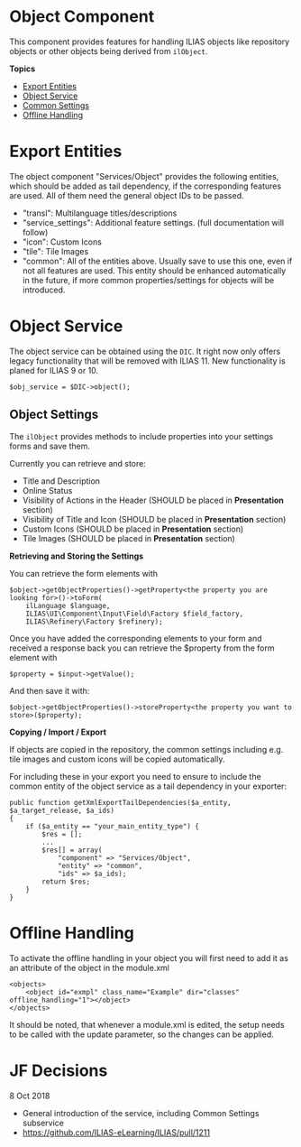 # Object Component

This component provides features for handling ILIAS objects like repository
objects or other objects being derived from `ilObject`.

**Topics**

- [Export Entities](#Export-Entities)
- [Object Service](#Object-Service)
- [Common Settings](#Object-Settings)
- [Offline Handling](#Offline-Handling)


# Export Entities

The object component "Services/Object" provides the following entities, which
should be added as tail dependency, if the corresponding features are used.
All of them need the general object IDs to be passed.

- "transl": Multilanguage titles/descriptions
- "service_settings": Additional feature settings. (full documentation will follow)
- "icon": Custom Icons
- "tile": Tile Images
- "common": All of the entities above. Usually save to use this one,
even if not all features are used. This entity should be enhanced automatically
in the future, if more common properties/settings for objects will be introduced.

# Object Service


The object service can be obtained using the `DIC`. It right now only offers legacy
functionality that will be removed with ILIAS 11. New functionality is planed for
ILIAS 9 or 10.

```
$obj_service = $DIC->object();
```

## Object Settings

The `ilObject` provides methods to include properties into your settings
forms and save them.

Currently you can retrieve and store:
* Title and Description
* Online Status
* Visibility of Actions in the Header (SHOULD be placed in **Presentation** section)
* Visibility of Title and Icon (SHOULD be placed in **Presentation** section)
* Custom Icons (SHOULD be placed in **Presentation** section)
* Tile Images (SHOULD be placed in **Presentation** section)

**Retrieving and Storing the Settings**

You can retrieve the form elements with

```
$object->getObjectProperties()->getProperty<the property you are looking for>()->toForm(
    ilLanguage $language,
    ILIAS\UI\Component\Input\Field\Factory $field_factory,
    ILIAS\Refinery\Factory $refinery);
```

Once you have added the corresponding elements to your form and received a
response back you can retrieve the $property from the form element with

```
$property = $input->getValue();
```

And then save it with:

```
$object->getObjectProperties()->storeProperty<the property you want to store>($property);
```


**Copying / Import / Export**

If objects are copied in the repository, the common settings including e.g.
tile images and custom icons will be copied automatically.

For including these in your export you need to ensure to include the common
entity of the object service as a tail dependency in your exporter:

```
public function getXmlExportTailDependencies($a_entity, $a_target_release, $a_ids)
{
    if ($a_entity == "your_main_entity_type") {
        $res = [];
        ...
        $res[] = array(
            "component" => "Services/Object",
            "entity" => "common",
            "ids" => $a_ids);
        return $res;
    }
}
```

# Offline Handling

To activate the offline handling in your object you will first need to add
it as an attribute of the object in the module.xml

```
<objects>
    <object id="exmpl" class_name="Example" dir="classes" offline_handling="1"></object>
</objects>
```

It should be noted, that whenever a module.xml is edited, the setup needs to be
called with the update parameter, so the changes can be applied.


# JF Decisions

8 Oct 2018

- General introduction of the service, including Common Settings subservice
- https://github.com/ILIAS-eLearning/ILIAS/pull/1211
